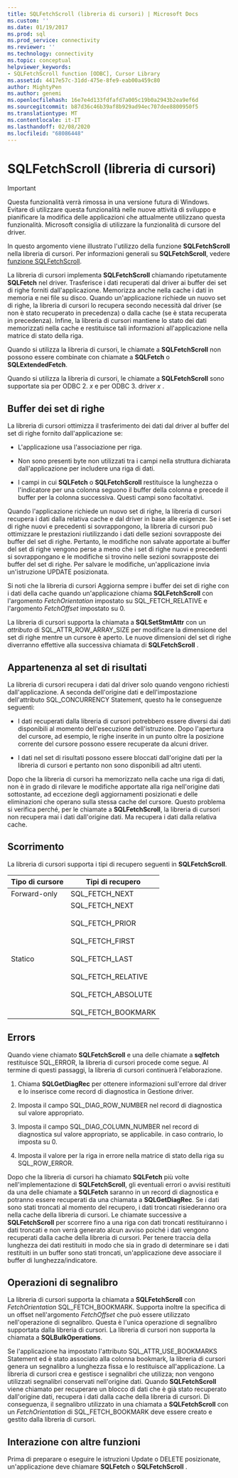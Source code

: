 ```yaml
---
title: SQLFetchScroll (libreria di cursori) | Microsoft Docs
ms.custom: ''
ms.date: 01/19/2017
ms.prod: sql
ms.prod_service: connectivity
ms.reviewer: ''
ms.technology: connectivity
ms.topic: conceptual
helpviewer_keywords:
- SQLFetchScroll function [ODBC], Cursor Library
ms.assetid: 4417e57c-31dd-475e-8fe9-eab00a459c80
author: MightyPen
ms.author: genemi
ms.openlocfilehash: 16e7e4d133fdfafd7a005c19b0a2943b2ea9ef6d
ms.sourcegitcommit: b87d36c46b39af8b929ad94ec707dee8800950f5
ms.translationtype: MT
ms.contentlocale: it-IT
ms.lasthandoff: 02/08/2020
ms.locfileid: "68086448"
---
```

# <a name="sqlfetchscroll-cursor-library"></a>SQLFetchScroll (libreria di cursori)
> [!IMPORTANT]  
>  Questa funzionalità verrà rimossa in una versione futura di Windows. Evitare di utilizzare questa funzionalità nelle nuove attività di sviluppo e pianificare la modifica delle applicazioni che attualmente utilizzano questa funzionalità. Microsoft consiglia di utilizzare la funzionalità di cursore del driver.  
  
 In questo argomento viene illustrato l'utilizzo della funzione **SQLFetchScroll** nella libreria di cursori. Per informazioni generali su **SQLFetchScroll**, vedere [funzione SQLFetchScroll](../../../odbc/reference/syntax/sqlfetchscroll-function.md).  
  
 La libreria di cursori implementa **SQLFetchScroll** chiamando ripetutamente **SQLFetch** nel driver. Trasferisce i dati recuperati dal driver ai buffer dei set di righe forniti dall'applicazione. Memorizza anche nella cache i dati in memoria e nei file su disco. Quando un'applicazione richiede un nuovo set di righe, la libreria di cursori lo recupera secondo necessità dal driver (se non è stato recuperato in precedenza) o dalla cache (se è stata recuperata in precedenza). Infine, la libreria di cursori mantiene lo stato dei dati memorizzati nella cache e restituisce tali informazioni all'applicazione nella matrice di stato della riga.  
  
 Quando si utilizza la libreria di cursori, le chiamate a **SQLFetchScroll** non possono essere combinate con chiamate a **SQLFetch** o **SQLExtendedFetch**.  
  
 Quando si utilizza la libreria di cursori, le chiamate a **SQLFetchScroll** sono supportate sia per ODBC 2. *x* e per ODBC 3. driver *x* .  
  
## <a name="rowset-buffers"></a>Buffer dei set di righe  
 La libreria di cursori ottimizza il trasferimento dei dati dal driver al buffer del set di righe fornito dall'applicazione se:  
  
-   L'applicazione usa l'associazione per riga.  
  
-   Non sono presenti byte non utilizzati tra i campi nella struttura dichiarata dall'applicazione per includere una riga di dati.  
  
-   I campi in cui **SQLFetch** o **SQLFetchScroll** restituisce la lunghezza o l'indicatore per una colonna seguono il buffer della colonna e precede il buffer per la colonna successiva. Questi campi sono facoltativi.  
  
 Quando l'applicazione richiede un nuovo set di righe, la libreria di cursori recupera i dati dalla relativa cache e dal driver in base alle esigenze. Se i set di righe nuovi e precedenti si sovrappongono, la libreria di cursori può ottimizzare le prestazioni riutilizzando i dati delle sezioni sovrapposte dei buffer del set di righe. Pertanto, le modifiche non salvate apportate ai buffer del set di righe vengono perse a meno che i set di righe nuovi e precedenti si sovrappongano e le modifiche si trovino nelle sezioni sovrapposte dei buffer del set di righe. Per salvare le modifiche, un'applicazione invia un'istruzione UPDATE posizionata.  
  
 Si noti che la libreria di cursori Aggiorna sempre i buffer dei set di righe con i dati della cache quando un'applicazione chiama **SQLFetchScroll** con l'argomento *FetchOrientation* impostato su SQL_FETCH_RELATIVE e l'argomento *FetchOffset* impostato su 0.  
  
 La libreria di cursori supporta la chiamata a **SQLSetStmtAttr** con un *attributo* di SQL_ATTR_ROW_ARRAY_SIZE per modificare la dimensione del set di righe mentre un cursore è aperto. Le nuove dimensioni del set di righe diverranno effettive alla successiva chiamata di **SQLFetchScroll** .  
  
## <a name="result-set-membership"></a>Appartenenza al set di risultati  
 La libreria di cursori recupera i dati dal driver solo quando vengono richiesti dall'applicazione. A seconda dell'origine dati e dell'impostazione dell'attributo SQL_CONCURRENCY Statement, questo ha le conseguenze seguenti:  
  
-   I dati recuperati dalla libreria di cursori potrebbero essere diversi dai dati disponibili al momento dell'esecuzione dell'istruzione. Dopo l'apertura del cursore, ad esempio, le righe inserite in un punto oltre la posizione corrente del cursore possono essere recuperate da alcuni driver.  
  
-   I dati nel set di risultati possono essere bloccati dall'origine dati per la libreria di cursori e pertanto non sono disponibili ad altri utenti.  
  
 Dopo che la libreria di cursori ha memorizzato nella cache una riga di dati, non è in grado di rilevare le modifiche apportate alla riga nell'origine dati sottostante, ad eccezione degli aggiornamenti posizionati e delle eliminazioni che operano sulla stessa cache del cursore. Questo problema si verifica perché, per le chiamate a **SQLFetchScroll**, la libreria di cursori non recupera mai i dati dall'origine dati. Ma recupera i dati dalla relativa cache.  
  
## <a name="scrolling"></a>Scorrimento  
 La libreria di cursori supporta i tipi di recupero seguenti in **SQLFetchScroll**.  
  
|Tipo di cursore|Tipi di recupero|  
|-----------------|-----------------|  
|Forward-only|SQL_FETCH_NEXT|  
|Statico|SQL_FETCH_NEXT<br /><br /> SQL_FETCH_PRIOR<br /><br /> SQL_FETCH_FIRST<br /><br /> SQL_FETCH_LAST<br /><br /> SQL_FETCH_RELATIVE<br /><br /> SQL_FETCH_ABSOLUTE<br /><br /> SQL_FETCH_BOOKMARK|  
  
## <a name="errors"></a>Errors  
 Quando viene chiamato **SQLFetchScroll** e una delle chiamate a **sqlfetch** restituisce SQL_ERROR, la libreria di cursori procede come segue. Al termine di questi passaggi, la libreria di cursori continuerà l'elaborazione.  
  
1.  Chiama **SQLGetDiagRec** per ottenere informazioni sull'errore dal driver e lo inserisce come record di diagnostica in Gestione driver.  
  
2.  Imposta il campo SQL_DIAG_ROW_NUMBER nel record di diagnostica sul valore appropriato.  
  
3.  Imposta il campo SQL_DIAG_COLUMN_NUMBER nel record di diagnostica sul valore appropriato, se applicabile. in caso contrario, lo imposta su 0.  
  
4.  Imposta il valore per la riga in errore nella matrice di stato della riga su SQL_ROW_ERROR.  
  
 Dopo che la libreria di cursori ha chiamato **SQLFetch** più volte nell'implementazione di **SQLFetchScroll**, gli eventuali errori o avvisi restituiti da una delle chiamate a **SQLFetch** saranno in un record di diagnostica e potranno essere recuperati da una chiamata a **SQLGetDiagRec**. Se i dati sono stati troncati al momento del recupero, i dati troncati risiederanno ora nella cache della libreria di cursori. Le chiamate successive a **SQLFetchScroll** per scorrere fino a una riga con dati troncati restituiranno i dati troncati e non verrà generato alcun avviso poiché i dati vengono recuperati dalla cache della libreria di cursori. Per tenere traccia della lunghezza dei dati restituiti in modo che sia in grado di determinare se i dati restituiti in un buffer sono stati troncati, un'applicazione deve associare il buffer di lunghezza/indicatore.  
  
## <a name="bookmark-operations"></a>Operazioni di segnalibro  
 La libreria di cursori supporta la chiamata a **SQLFetchScroll** con *FetchOrientation* SQL_FETCH_BOOKMARK. Supporta inoltre la specifica di un offset nell'argomento *FetchOffset* che può essere utilizzato nell'operazione di segnalibro. Questa è l'unica operazione di segnalibro supportata dalla libreria di cursori. La libreria di cursori non supporta la chiamata a **SQLBulkOperations**.  
  
 Se l'applicazione ha impostato l'attributo SQL_ATTR_USE_BOOKMARKS Statement ed è stato associato alla colonna bookmark, la libreria di cursori genera un segnalibro a lunghezza fissa e lo restituisce all'applicazione. La libreria di cursori crea e gestisce i segnalibri che utilizza; non vengono utilizzati segnalibri conservati nell'origine dati. Quando **SQLFetchScroll** viene chiamato per recuperare un blocco di dati che è già stato recuperato dall'origine dati, recupera i dati dalla cache della libreria di cursori. Di conseguenza, il segnalibro utilizzato in una chiamata a **SQLFetchScroll** con un *FetchOrientation* di SQL_FETCH_BOOKMARK deve essere creato e gestito dalla libreria di cursori.  
  
## <a name="interaction-with-other-functions"></a>Interazione con altre funzioni  
 Prima di preparare o eseguire le istruzioni Update o DELETE posizionate, un'applicazione deve chiamare **SQLFetch** o **SQLFetchScroll** .
